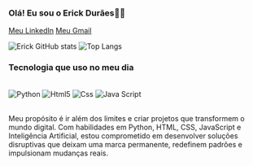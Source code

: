 ### Olá! Eu sou o Erick Durães👋🏽
[Meu LinkedIn](https://www.linkedin.com/in/seu-perfil)
[Meu Gmail](mailto:seuemail@gmail.com)

![Erick GitHub stats](https://github-readme-stats.vercel.app/api?username=ErickDuraes&show_icons=true&theme=dark)
![Top Langs](https://github-readme-stats.vercel.app/api/top-langs/?username=ErickDuraes&hide_progress=true)

### Tecnologia que uso no meu dia


<div style="display: inline_block"><br/>
   <img alt="Python" src="https://img.shields.io/badge/Python-3776AB?style=for-the-badge&logo=python&logoColor=white">
    <img alt="Html5" src="https://img.shields.io/badge/HTML-239120?style=for-the-badge&logo=html5&logoColor=white">
    <img alt="Css" src="https://img.shields.io/badge/CSS-239120?&style=for-the-badge&logo=css3&logoColor=white">
    <img alt="Java Script" src="https://img.shields.io/badge/JavaScript-323330?style=for-the-badge&logo=javascript&logoColor=F7DF1E">
<div/><br/>

Meu propósito é ir além dos limites e criar projetos que transformem o mundo digital. Com habilidades em Python, HTML, CSS, JavaScript e Inteligência Artificial, estou comprometido em desenvolver soluções disruptivas que deixam uma marca permanente, redefinem padrões e impulsionam mudanças reais.


